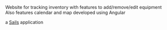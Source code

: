 Website for tracking inventory with features to add/remove/edit equipment
Also features calendar and map developed using Angular

a [Sails](http://sailsjs.org) application
